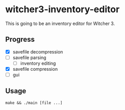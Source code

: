 # witcher3-inventory-editor

This is going to be an inventory editor for Witcher 3.

## Progress

- [x] savefile decompression
- [ ] savefile parsing
  - [ ] inventory editing
- [x] savefile compression
- [ ] gui

## Usage

```
make && ./main [file ...]
```
